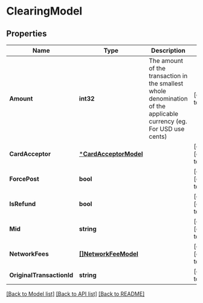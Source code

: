 # ClearingModel

## Properties
Name | Type | Description | Notes
------------ | ------------- | ------------- | -------------
**Amount** | **int32** | The amount of the transaction in the smallest whole denomination of the applicable currency (eg. For USD use cents) | [default to null]
**CardAcceptor** | [***CardAcceptorModel**](card_acceptor_model.md) |  | [optional] [default to null]
**ForcePost** | **bool** |  | [optional] [default to false]
**IsRefund** | **bool** |  | [optional] [default to false]
**Mid** | **string** |  | [optional] [default to null]
**NetworkFees** | [**[]NetworkFeeModel**](network_fee_model.md) |  | [optional] [default to null]
**OriginalTransactionId** | **string** |  | [default to null]

[[Back to Model list]](../README.md#documentation-for-models) [[Back to API list]](../README.md#documentation-for-api-endpoints) [[Back to README]](../README.md)

